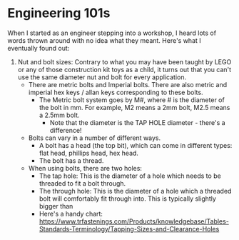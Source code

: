 # Engineering 101s
When I started as an engineer stepping into a workshop, I heard lots of words thrown around with no idea what they meant. Here's what I eventually found out:
1. Nut and bolt sizes: Contrary to what you may have been taught by LEGO or any of those construction kit toys as a child, it turns out that you can't use the same diameter nut and bolt for every application.
    - There are metric bolts and Imperial bolts. There are also metric and imperial hex keys / allan keys corresponding to these bolts.
        - The Metric bolt system goes by M#, where # is the diameter of the bolt in mm. For example, M2 means a 2mm bolt, M2.5 means a 2.5mm bolt.
            - Note that the diameter is the TAP HOLE diameter - there's a difference!
    - Bolts can vary in a number of different ways.
        - A bolt has a head (the top bit), which can come in different types: flat head, phillips head, hex head.
        - The bolt has a thread.
    - When using bolts, there are two holes:
        - The tap hole: This is the diameter of a hole which needs to be threaded to fit a bolt through. 
        - The through hole: This is the diameter of a hole which a threaded bolt will comfortably fit through into. This is typically slightly bigger than
        - Here's a handy chart: https://www.trfastenings.com/Products/knowledgebase/Tables-Standards-Terminology/Tapping-Sizes-and-Clearance-Holes